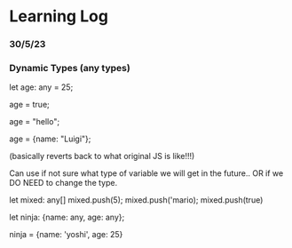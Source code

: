 # Learning Log

### 30/5/23

### Dynamic Types  (any types)

let age: any = 25;

age = true;

age = "hello";

age = {name: "Luigi"};


(basically reverts back to what original JS is like!!!)

Can use if not sure what type of variable we will get in the future..
OR if we DO NEED to change the type.

let mixed: any[]
mixed.push(5);
mixed.push('mario);
mixed.push(true)

let ninja: {name: any, age: any};

ninja = {name: 'yoshi', age: 25}